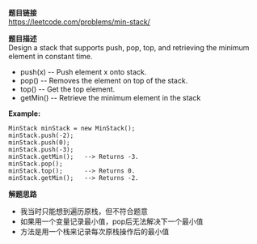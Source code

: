 **题目链接**  
https://leetcode.com/problems/min-stack/  

**题目描述**  
Design a stack that supports push, pop, top, and retrieving the minimum element in constant time.

* push(x) -- Push element x onto stack.
* pop() -- Removes the element on top of the stack.
* top() -- Get the top element.
* getMin() -- Retrieve the minimum element in the stack

**Example:**  
```
MinStack minStack = new MinStack();  
minStack.push(-2);  
minStack.push(0);  
minStack.push(-3);  
minStack.getMin();   --> Returns -3.  
minStack.pop();
minStack.top();      --> Returns 0.  
minStack.getMin();   --> Returns -2.  
```

**解题思路**  
* 我当时只能想到遍历原栈，但不符合题意
* 如果用一个变量记录最小值，pop后无法解决下一个最小值
* 方法是用一个栈来记录每次原栈操作后的最小值
